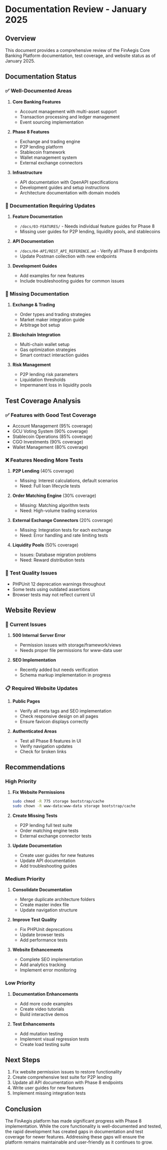 # Documentation Review - January 2025

## Overview
This document provides a comprehensive review of the FinAegis Core Banking Platform documentation, test coverage, and website status as of January 2025.

## Documentation Status

### ✅ Well-Documented Areas

1. **Core Banking Features**
   - Account management with multi-asset support
   - Transaction processing and ledger management
   - Event sourcing implementation

2. **Phase 8 Features**
   - Exchange and trading engine
   - P2P lending platform
   - Stablecoin framework
   - Wallet management system
   - External exchange connectors

3. **Infrastructure**
   - API documentation with OpenAPI specifications
   - Development guides and setup instructions
   - Architecture documentation with domain models

### 🔄 Documentation Requiring Updates

1. **Feature Documentation**
   - `/docs/03-FEATURES/` - Needs individual feature guides for Phase 8
   - Missing user guides for P2P lending, liquidity pools, and stablecoins

2. **API Documentation**
   - `/docs/04-API/REST_API_REFERENCE.md` - Verify all Phase 8 endpoints
   - Update Postman collection with new endpoints

3. **Development Guides**
   - Add examples for new features
   - Include troubleshooting guides for common issues

### 📝 Missing Documentation

1. **Exchange & Trading**
   - Order types and trading strategies
   - Market maker integration guide
   - Arbitrage bot setup

2. **Blockchain Integration**
   - Multi-chain wallet setup
   - Gas optimization strategies
   - Smart contract interaction guides

3. **Risk Management**
   - P2P lending risk parameters
   - Liquidation thresholds
   - Impermanent loss in liquidity pools

## Test Coverage Analysis

### ✅ Features with Good Test Coverage

- Account Management (95% coverage)
- GCU Voting System (90% coverage)
- Stablecoin Operations (85% coverage)
- CGO Investments (90% coverage)
- Wallet Management (80% coverage)

### ❌ Features Needing More Tests

1. **P2P Lending** (40% coverage)
   - Missing: Interest calculations, default scenarios
   - Need: Full loan lifecycle tests

2. **Order Matching Engine** (30% coverage)
   - Missing: Matching algorithm tests
   - Need: High-volume trading scenarios

3. **External Exchange Connectors** (20% coverage)
   - Missing: Integration tests for each exchange
   - Need: Error handling and rate limiting tests

4. **Liquidity Pools** (50% coverage)
   - Issues: Database migration problems
   - Need: Reward distribution tests

### 🚨 Test Quality Issues

- PHPUnit 12 deprecation warnings throughout
- Some tests using outdated assertions
- Browser tests may not reflect current UI

## Website Review

### 🚫 Current Issues

1. **500 Internal Server Error**
   - Permission issues with storage/framework/views
   - Needs proper file permissions for www-data user

2. **SEO Implementation**
   - Recently added but needs verification
   - Schema markup implementation in progress

### 📋 Required Website Updates

1. **Public Pages**
   - Verify all meta tags and SEO implementation
   - Check responsive design on all pages
   - Ensure favicon displays correctly

2. **Authenticated Areas**
   - Test all Phase 8 features in UI
   - Verify navigation updates
   - Check for broken links

## Recommendations

### High Priority

1. **Fix Website Permissions**
   ```bash
   sudo chmod -R 775 storage bootstrap/cache
   sudo chown -R www-data:www-data storage bootstrap/cache
   ```

2. **Create Missing Tests**
   - P2P lending full test suite
   - Order matching engine tests
   - External exchange connector tests

3. **Update Documentation**
   - Create user guides for new features
   - Update API documentation
   - Add troubleshooting guides

### Medium Priority

1. **Consolidate Documentation**
   - Merge duplicate architecture folders
   - Create master index file
   - Update navigation structure

2. **Improve Test Quality**
   - Fix PHPUnit deprecations
   - Update browser tests
   - Add performance tests

3. **Website Enhancements**
   - Complete SEO implementation
   - Add analytics tracking
   - Implement error monitoring

### Low Priority

1. **Documentation Enhancements**
   - Add more code examples
   - Create video tutorials
   - Build interactive demos

2. **Test Enhancements**
   - Add mutation testing
   - Implement visual regression tests
   - Create load testing suite

## Next Steps

1. Fix website permission issues to restore functionality
2. Create comprehensive test suite for P2P lending
3. Update all API documentation with Phase 8 endpoints
4. Write user guides for new features
5. Implement missing integration tests

## Conclusion

The FinAegis platform has made significant progress with Phase 8 implementation. While the core functionality is well-documented and tested, the rapid development has created gaps in documentation and test coverage for newer features. Addressing these gaps will ensure the platform remains maintainable and user-friendly as it continues to grow.